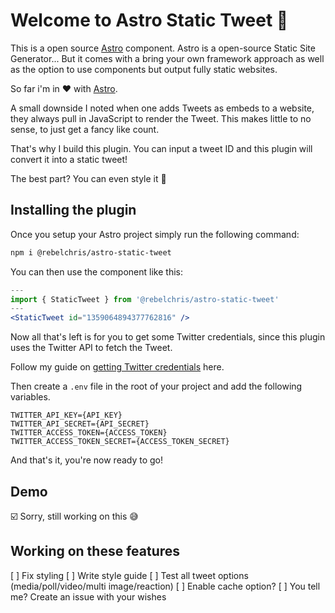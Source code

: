 # Welcome to Astro Static Tweet 👋

This is a open source [Astro](https://astro.build/) component.
Astro is a open-source Static Site Generator... But it comes with a bring your own framework approach as well as the option to use components but output fully static websites.

So far i'm in ❤️ with [Astro](https://astro.build/).

A small downside I noted when one adds Tweets as embeds to a website, they always pull in JavaScript to render the Tweet.
This makes little to no sense, to just get a fancy like count.

That's why I build this plugin.
You can input a tweet ID and this plugin will convert it into a static tweet!

The best part?
You can even style it 🤫

## Installing the plugin

Once you setup your Astro project simply run the following command:

```bash
npm i @rebelchris/astro-static-tweet
```

You can then use the component like this:

```jsx
---
import { StaticTweet } from '@rebelchris/astro-static-tweet'
---
<StaticTweet id="1359064894377762816" />
```

Now all that's left is for you to get some Twitter credentials, since this plugin uses the Twitter API to fetch the Tweet.

Follow my guide on [getting Twitter credentials](https://daily-dev-tips.com/posts/how-i-made-my-twitter-header-dynamic/) here.

Then create a `.env` file in the root of your project and add the following variables.

```text
TWITTER_API_KEY={API_KEY}
TWITTER_API_SECRET={API_SECRET}
TWITTER_ACCESS_TOKEN={ACCESS_TOKEN}
TWITTER_ACCESS_TOKEN_SECRET={ACCESS_TOKEN_SECRET}
```

And that's it, you're now ready to go!

## Demo

☑️ Sorry, still working on this 😅

## Working on these features

[ ] Fix styling
[ ] Write style guide
[ ] Test all tweet options (media/poll/video/multi image/reaction)
[ ] Enable cache option?
[ ] You tell me? Create an issue with your wishes
